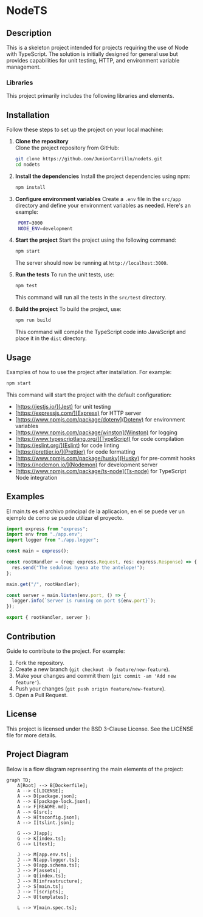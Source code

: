 # NodeTS

## Description

This is a skeleton project intended for projects requiring the use of Node with TypeScript. The solution is initially designed for general use but provides capabilities for unit testing, HTTP, and environment variable management.

### Libraries

This project primarily includes the following libraries and elements.

## Installation

Follow these steps to set up the project on your local machine:

1. **Clone the repository**  
   Clone the project repository from GitHub:

   ```bash
   git clone https://github.com/JuniorCarrillo/nodets.git
   cd nodets
    ```
   
2. **Install the dependencies**
   Install the project dependencies using npm:

   ```bash
   npm install
   ```

3. **Configure environment variables**
   Create a `.env` file in the `src/app` directory and define your environment variables as needed. Here's an example:

   ```bash
    PORT=3000
    NODE_ENV=development
   ```

4. **Start the project**
   Start the project using the following command:

   ```bash
   npm start
   ```

    The server should now be running at `http://localhost:3000`.   
 
5. **Run the tests**
   To run the unit tests, use:

   ```bash
   npm test
   ```

   This command will run all the tests in the `src/test` directory.

6. **Build the project**
    To build the project, use:
    
    ```bash
    npm run build
    ```
    
    This command will compile the TypeScript code into JavaScript and place it in the `dist` directory.

## Usage

Examples of how to use the project after installation. For example:

``` bash
npm start
```

This command will start the project with the default configuration:

- [https://jestjs.io/](Jest) for unit testing
- [https://expressjs.com/](Express) for HTTP server
- [https://www.npmjs.com/package/dotenv](Dotenv) for environment variables
- [https://www.npmjs.com/package/winston](Winston) for logging
- [https://www.typescriptlang.org/](TypeScript) for code compilation
- [https://eslint.org/](Eslint) for code linting
- [https://prettier.io/](Prettier) for code formatting
- [https://www.npmjs.com/package/husky](Husky) for pre-commit hooks
- [https://nodemon.io/](Nodemon) for development server
- [https://www.npmjs.com/package/ts-node](Ts-node) for TypeScript Node integration

## Examples

El main.ts es el archivo principal de la aplicacion, en el se puede ver un ejemplo de como se puede utilizar el proyecto.

``` typescript
import express from "express";
import env from "./app.env";
import logger from "./app.logger";

const main = express();

const rootHandler = (req: express.Request, res: express.Response) => {
  res.send("The sedulous hyena ate the antelope!");
};

main.get("/", rootHandler);

const server = main.listen(env.port, () => {
  logger.info(`Server is running on port ${env.port}`);
});

export { rootHandler, server };
```

## Contribution

Guide to contribute to the project. For example:

1. Fork the repository.
2. Create a new branch (`git checkout -b feature/new-feature`).
3. Make your changes and commit them (`git commit -am 'Add new feature'`).
4. Push your changes (`git push origin feature/new-feature`).
5. Open a Pull Request.

## License

This project is licensed under the BSD 3-Clause License. See the LICENSE file for more details.

## Project Diagram

Below is a flow diagram representing the main elements of the project:

``` mermaid
graph TD;
    A[Root] --> B[Dockerfile];
    A --> C[LICENSE];
    A --> D[package.json];
    A --> E[package-lock.json];
    A --> F[README.md];
    A --> G[src];
    A --> H[tsconfig.json];
    A --> I[tslint.json];

    G --> J[app];
    G --> K[index.ts];
    G --> L[test];

    J --> M[app.env.ts];
    J --> N[app.logger.ts];
    J --> O[app.schema.ts];
    J --> P[assets];
    J --> Q[index.ts];
    J --> R[infrastructure];
    J --> S[main.ts];
    J --> T[scripts];
    J --> U[templates];

    L --> V[main.spec.ts];
```
